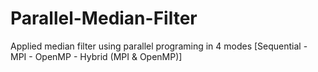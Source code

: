 # Parallel-Median-Filter
 Applied median filter using parallel programing in 4 modes [Sequential - MPI - OpenMP - Hybrid (MPI & OpenMP)]
